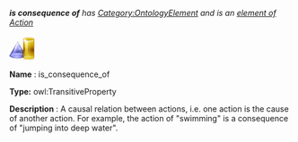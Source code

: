 ___is consequence of__ 
 has
 [Category:OntologyElement](../../Category/OntologyElement "Category:OntologyElement") 
 and is an
 [element of](../../Property/ElementOf "Property:ElementOf") 
[Action](../../Submissions/Action "Submissions:Action")_




  





[![ObjectProperty](../public/images/thumb/c/c3/ObjectProperty.gif/45px-ObjectProperty.gif)](../../Image/ObjectProperty.gif "ObjectProperty")


__Name__ 
 : is\_consequence\_of
 



__Type:__ 
 owl:TransitiveProperty
 



__Description__ 
 : A causal relation between actions, i.e. one action is the cause of another action. For example, the action of "swimming" is a consequence of "jumping into deep water".